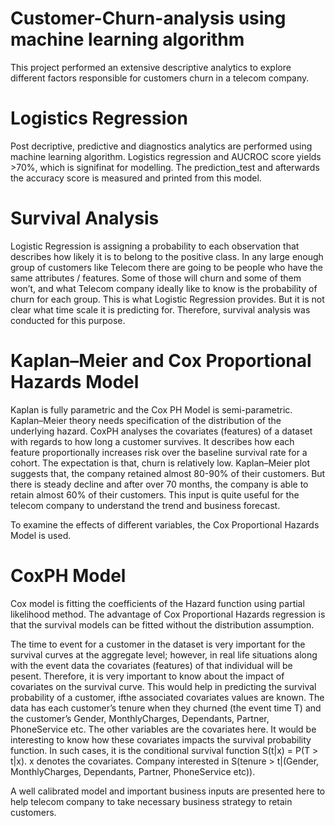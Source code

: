 # Customer-Churn-analysis using machine learning algorithm

This project performed an extensive descriptive analytics to explore different factors responsible for customers churn in a telecom company.

# Logistics Regression

Post decriptive, predictive and diagnostics analytics are performed using machine learning algorithm. Logistics regression and AUCROC score yields >70%, which is signifinat for modelling. The prediction_test and afterwards the accuracy score is measured and printed from this model.

# Survival Analysis

Logistic Regression is assigning a probability to each observation that describes how likely it is to belong to the positive class.
In any large enough group of customers like Telecom there are going to be people who have the same attributes / features. Some of those will churn and some of them won’t, and what Telecom company ideally like to know is the probability of churn for each group. This is what Logistic Regression provides. But it is not clear what time scale it is predicting for. Therefore, survival analysis was conducted for this purpose.

# Kaplan–Meier and Cox Proportional Hazards Model

Kaplan is fully parametric and the Cox PH Model is semi-parametric. Kaplan–Meier theory needs specification of the distribution of 
the underlying hazard. CoxPH analyses the covariates (features) of a dataset with regards to how long a customer survives. 
It describes how each feature proportionally increases risk over the baseline survival rate for a cohort. 
The expectation is that, churn is relatively low. Kaplan–Meier plot suggests that, the company retained almost 80-90% of their customers. 
But there is steady decline and after over 70 months, the company is able to retain almost 60% of their customers. 
This input is quite useful for the telecom company to understand the trend and business forecast.

To examine the effects of different variables, the Cox Proportional Hazards Model is used.

# CoxPH Model

Cox model is fitting the coefficients of the Hazard function using partial likelihood method. 
The advantage of Cox Proportional Hazards regression is that the survival models can be fitted without the distribution assumption.

The time to event for a customer in the dataset is very important for the survival curves at the aggregate level; 
however, in real life situations along with the event data the covariates (features) of that individual will be pesent. Therefore, it is very important to know about the impact of covariates on the survival curve. This would help in predicting the survival probability of a customer, ifthe associated covariates values are known.
The data has each customer’s tenure when they churned (the event time T) and the customer’s Gender, MonthlyCharges, Dependants, Partner, 
PhoneService etc. The other variables are the covariates here. It would be interesting to know how these covariates impacts the 
survival probability function.
In such cases, it is the conditional survival function S(t|x) = P(T > t|x). 
x denotes the covariates. 
Company interested in S(tenure > t|(Gender, MonthlyCharges, Dependants, Partner, PhoneService etc)).

A well calibrated model and important business inputs are presented here to help telecom company to take necessary business strategy to retain customers.
